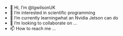 - 👋 Hi, I’m @lgwilsonUK
- 👀 I’m interested in scientific programming
- 🌱 I’m currently learningwhat an Nvidia Jetson can do
- 💞️ I’m looking to collaborate on ...
- 📫 How to reach me ...

<!---
lgwilsonUK/lgwilsonUK is a ✨ special ✨ repository because its `README.md` (this file) appears on your GitHub profile.
You can click the Preview link to take a look at your changes.
--->
